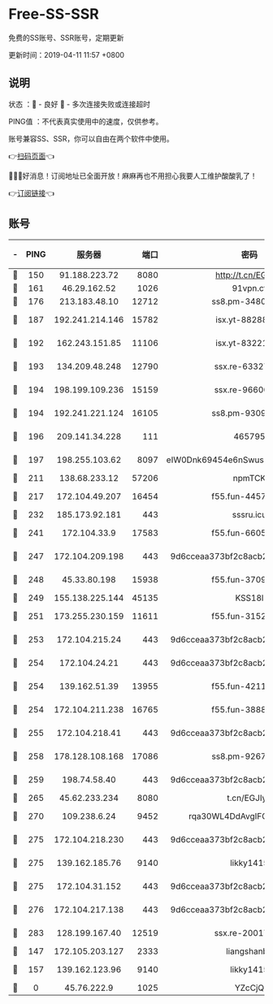 # Free-SS-SSR

免费的SS账号、SSR账号，定期更新

更新时间：2019-04-11 11:57 +0800

## 说明

状态     ：🙂 - 良好 🙁 - 多次连接失败或连接超时

PING值   ：不代表真实使用中的速度，仅供参考。

账号兼容SS、SSR，你可以自由在两个软件中使用。

👉[扫码页面](https://liesauer.github.io/Free-SS-SSR/)👈

🎉🎉🎉好消息！订阅地址已全面开放！麻麻再也不用担心我要人工维护酸酸乳了！

👉[订阅链接](https://www.liesauer.net/yogurt/subscribe?ACCESS_TOKEN=DAYxR3mMaZAsaqUb)👈

## 账号

|-|PING|服务器|端口|密码|加密方式|区域|
|:----:|:----:|:-----:|-----:|:----:|:----:|:----:|
|🙂|150|91.188.223.72|8080|http://t.cn/EGJIyrl|rc4-md5|RU|
|🙂|161|46.29.162.52|1026|91vpn.cf|rc4-md5|RU|
|🙂|176|213.183.48.10|12712|ss8.pm-34809134|rc4-md5|RU|
|🙂|187|192.241.214.146|15782|isx.yt-88288711|aes-256-cfb|US|
|🙂|192|162.243.151.85|11106|isx.yt-83221950|aes-256-cfb|US|
|🙂|193|134.209.48.248|12790|ssx.re-63327109|aes-256-cfb|US|
|🙂|194|198.199.109.236|15159|ssx.re-96600501|aes-256-cfb|US|
|🙂|194|192.241.221.124|16105|ss8.pm-93095880|aes-256-cfb|US|
|🙂|196|209.141.34.228|111|465795|aes-256-cfb|US|
|🙂|197|198.255.103.62|8097|eIW0Dnk69454e6nSwuspv9DmS201tQ0D|aes-256-cfb|US|
|🙂|211|138.68.233.12|57206|npmTCK|rc4-md5|US|
|🙂|217|172.104.49.207|16454|f55.fun-44571125|aes-256-cfb|SG|
|🙂|232|185.173.92.181|443|sssru.icu|rc4-md5|RU|
|🙂|241|172.104.33.9|17583|f55.fun-66050377|aes-256-cfb|SG|
|🙂|247|172.104.209.198|443|9d6cceaa373bf2c8acb22e60b6a58be6|aes-256-cfb|US|
|🙂|248|45.33.80.198|15938|f55.fun-37093632|aes-256-cfb|US|
|🙂|249|155.138.225.144|45135|KSS18l|rc4-md5|US|
|🙂|251|173.255.230.159|11611|f55.fun-31525940|aes-256-cfb|US|
|🙂|253|172.104.215.24|443|9d6cceaa373bf2c8acb22e60b6a58be6|aes-256-cfb|US|
|🙂|254|172.104.24.21|443|9d6cceaa373bf2c8acb22e60b6a58be6|aes-256-cfb|US|
|🙂|254|139.162.51.39|13955|f55.fun-42110980|aes-256-cfb|SG|
|🙂|254|172.104.211.238|16765|f55.fun-38882804|aes-256-cfb|US|
|🙂|255|172.104.218.41|443|9d6cceaa373bf2c8acb22e60b6a58be6|aes-256-cfb|US|
|🙂|258|178.128.108.168|17086|ss8.pm-92671065|aes-256-cfb|SG|
|🙂|259|198.74.58.40|443|9d6cceaa373bf2c8acb22e60b6a58be6|aes-256-cfb|US|
|🙂|265|45.62.233.234|8080|t.cn/EGJIyrl|rc4-md5|CA|
|🙂|270|109.238.6.24|9452|rqa30WL4DdAvgIFG6Fs3znzTa|aes-256-cfb|FR|
|🙂|275|172.104.218.230|443|9d6cceaa373bf2c8acb22e60b6a58be6|aes-256-cfb|US|
|🙂|275|139.162.185.76|9140|likky1415|aes-256-cfb|DE|
|🙂|275|172.104.31.152|443|9d6cceaa373bf2c8acb22e60b6a58be6|aes-256-cfb|US|
|🙂|276|172.104.217.138|443|9d6cceaa373bf2c8acb22e60b6a58be6|aes-256-cfb|US|
|🙂|283|128.199.167.40|12519|ssx.re-20017182|aes-256-cfb|SG|
|🙂|147|172.105.203.127|2333|liangshanbo|chacha20|JP|
|🙂|157|139.162.123.96|9140|likky1415|aes-256-cfb|JP|
|🙁|0|45.76.222.9|1025|YZcCjQ|rc4-md5|JP|
